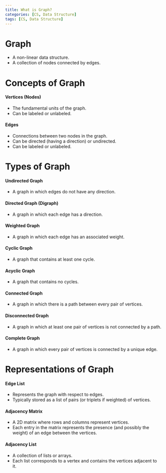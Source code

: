 ```yaml
---
title: What is Graph?
categories: [CS, Data Structure]
tags: [CS, Data Structure]
---
```


# Graph
- A non-linear data structure.
- A collection of nodes connected by edges.

# Concepts of Graph

#### Vertices (Nodes)
- The fundamental units of the graph.
- Can be labeled or unlabeled.

#### Edges
- Connections between two nodes in the graph.
- Can be directed (having a direction) or undirected.
- Can be labeled or unlabeled.

# Types of Graph

#### Undirected Graph
- A graph in which edges do not have any direction.

#### Directed Graph (Digraph)
- A graph in which each edge has a direction.

#### Weighted Graph
- A graph in which each edge has an associated weight.

#### Cyclic Graph
- A graph that contains at least one cycle.

#### Acyclic Graph
- A graph that contains no cycles.

#### Connected Graph
- A graph in which there is a path between every pair of vertices.

#### Disconnected Graph
- A graph in which at least one pair of vertices is not connected by a path.

#### Complete Graph
- A graph in which every pair of vertices is connected by a unique edge.

# Representations of Graph

#### Edge List
- Represents the graph with respect to edges.
- Typically stored as a list of pairs (or triplets if weighted) of vertices.

#### Adjacency Matrix
- A 2D matrix where rows and columns represent vertices.
- Each entry in the matrix represents the presence (and possibly the weight) of an edge between the vertices.

#### Adjacency List
- A collection of lists or arrays.
- Each list corresponds to a vertex and contains the vertices adjacent to it.
